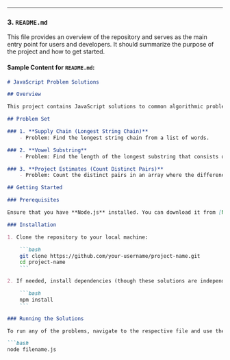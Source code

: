 
---

### **3. `README.md`**

This file provides an overview of the repository and serves as the main entry point for users and developers. It should summarize the purpose of the project and how to get started.

#### **Sample Content for `README.md`:**

```markdown
# JavaScript Problem Solutions

## Overview

This project contains JavaScript solutions to common algorithmic problems. It is intended for developers looking to practice their JavaScript skills or learn new techniques by solving coding challenges.

## Problem Set

### 1. **Supply Chain (Longest String Chain)**
    - Problem: Find the longest string chain from a list of words.

### 2. **Vowel Substring**
    - Problem: Find the length of the longest substring that consists only of vowels.

### 3. **Project Estimates (Count Distinct Pairs)**
    - Problem: Count the distinct pairs in an array where the difference between the pair values is a given number.

## Getting Started

### Prerequisites

Ensure that you have **Node.js** installed. You can download it from [Node.js official website](https://nodejs.org/).

### Installation

1. Clone the repository to your local machine:

    ```bash
    git clone https://github.com/your-username/project-name.git
    cd project-name
    ```

2. If needed, install dependencies (though these solutions are independent and don't require extra packages):

    ```bash
    npm install
    ```

### Running the Solutions

To run any of the problems, navigate to the respective file and use the following command:

```bash
node filename.js
